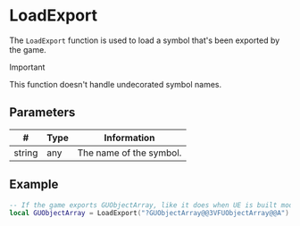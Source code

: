 # LoadExport

The `LoadExport` function is used to load a symbol that's been exported by the game.

> [!IMPORTANT]
> This function doesn't handle undecorated symbol names.

## Parameters

| #      | Type  | Information             |
|--------|-------|-------------------------|
| string | any   | The name of the symbol. |

## Example
```lua
-- If the game exports GUObjectArray, like it does when UE is built modularly, this retrieves its address.
local GUObjectArray = LoadExport("?GUObjectArray@@3VFUObjectArray@@A")
```
